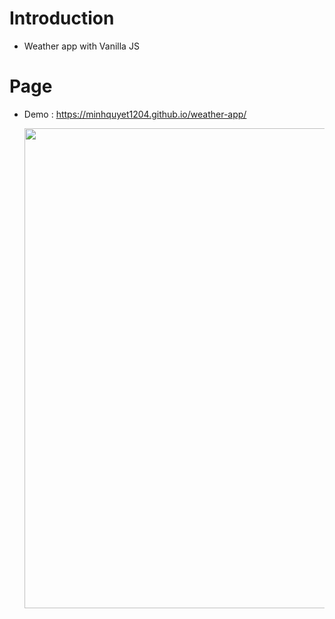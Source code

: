 # Introduction

- Weather app with Vanilla JS

# Page

- Demo : https://minhquyet1204.github.io/weather-app/

  <img width="768" alt="" src="https://ik.imagekit.io/120499/weather.PNG?updatedAt=1680590119062">

